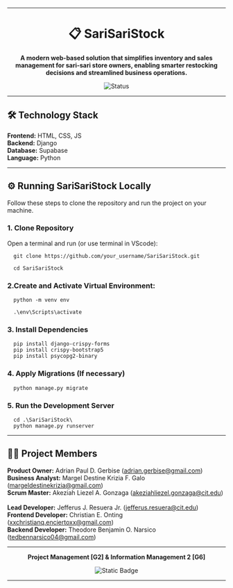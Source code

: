 <hr>

<h1 align="center">📋 SariSariStock </h1>
 
<div align="center">
  
**A modern web-based solution that simplifies inventory and sales management for sari-sari store owners, enabling smarter restocking decisions and streamlined business operations.**

![Status](https://img.shields.io/badge/Status-In%20Development-orange?style=flat-square) 

</div>

<hr>

## 🛠️ Technology Stack

**Frontend:** HTML, CSS, JS <br>
**Backend:** Django <br>
**Database:** Supabase <br>
**Language:** Python <br>

<hr>

## ⚙️ Running SariSariStock Locally

Follow these steps to clone the repository and run the project on your machine.

### 1. Clone Repository

Open a terminal and run (or use terminal in VScode):
```
  git clone https://github.com/your_username/SariSariStock.git

  cd SariSariStock
```
### 2.Create and Activate  Virtual Environment:
```
  python -m venv env

  .\env\Scripts\activate
```
### 3. Install Dependencies
```
  pip install django-crispy-forms
  pip install crispy-bootstrap5
  pip install psycopg2-binary
```
### 4. Apply Migrations (If necessary)
```
  python manage.py migrate
```
### 5. Run the Development Server
```
  cd .\SariSariStock\
  python manage.py runserver
```

<hr>

## 🧑‍💻 Project Members

**Product Owner:** Adrian Paul D. Gerbise (adrian.gerbise@gmail.com) <br>
**Business Analyst:** Margel Destine Krizia F. Galo (margeldestinekrizia@gmail.com) <br>
**Scrum Master:** Akeziah Liezel A. Gonzaga (akeziahliezel.gonzaga@cit.edu) <br><br>
**Lead Developer:** Jefferus J. Resuera Jr. (jefferus.resuera@cit.edu) <br>
**Frontend Developer:** Christian E. Onting (xxchristianq.enciertoxx@gmail.com) <br>
**Backend Developer:** Theodore Benjamin O. Narsico (tedbennarsico04@gmail.com) <br> <hr>

<div align="center">

  **Project Management [G2] & Information Management 2 [G6]** <br>
  
  ![Static Badge](https://img.shields.io/badge/Group8-SariSariStock-maroon) 
  
</div>

<hr>



